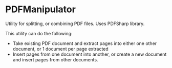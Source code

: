 # PDFManipulator
Utility for splitting, or combining PDF files. Uses PDFSharp library.

This utility can do the following:<br/>
<ul><li>Take existing PDF document and extract pages into either one other document, or 1 document per page extracted</li>
<li>Insert pages from one document into another, or create a new document and insert pages from other documents.</li>
